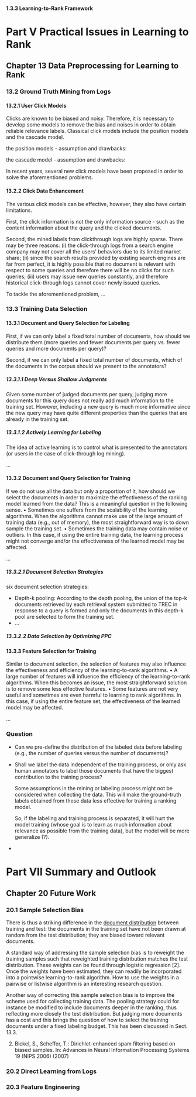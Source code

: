 #### 1.3.3 Learning-to-Rank Framework



# Part V Practical Issues in Learning to Rank

## Chapter 13 Data Preprocessing for Learning to Rank

### 13.2 Ground Truth Mining from Logs
#### 13.2.1 User Click Models

Clicks are known to be biased and noisy. Therefore, it is necessary to develop some models to remove the bias and noises in order to obtain reliable relevance labels.
Classical click models include the position models and the cascade model.

the position models - assumption and drawbacks:



the cascade model - assumption and drawbacks:



In recent years, several new click models have been proposed in order to solve the aforementioned problems.

#### 13.2.2 Click Data Enhancement

The various click models can be effective, however, they also have certain limitations. 

First, the click information is not the only information source - such as the content information
about the query and the clicked documents. 

Second, the mined labels from clickthrough logs are highly sparse. There may be three reasons: (i) the click-through logs from a search engine company may not cover all the users’ behaviors due to its limited market share; (ii) since the search results provided by existing search engines are far from perfect, it is highly possible that no document is relevant with respect to some queries and therefore there will be no clicks for such queries; (iii) users may issue new queries constantly, and therefore historical click-through logs cannot cover newly issued queries.



To tackle the aforementioned problem, ...



### 13.3 Training Data Selection

#### 13.3.1 Document and Query Selection for Labeling

First, if we can only label a fixed total number of documents, how should we distribute them (more queries and fewer documents per query vs. fewer queries and more documents per query)? 

Second, if we can only label a fixed total number of documents, which of the documents in the corpus should we present to the annotators?

##### 13.3.1.1 Deep Versus Shallow Judgments

Given some number of judged documents per query, judging more documents for this query does not really add much information to the training set. However, including a new query is much more informative since the new query may have quite different properties than the queries that are already in the training set.

##### 13.3.1.2 Actively Learning for Labeling

The idea of active learning is to control what is presented to the annotators (or users in the case of click-through log mining).



...

#### 13.3.2 Document and Query Selection for Training

If we do not use all the data but only a proportion of it, how should we select the documents in order to maximize the effectiveness of the ranking model learned from the data? This is a meaningful question in the following sense.
• Sometimes one suffers from the scalability of the learning algorithms. When the algorithms cannot make use of the large amount of training data (e.g., out of memory), the most straightforward way is to down sample the training set.
• Sometimes the training data may contain noise or outliers. In this case, if using the entire training data, the learning process might not converge and/or the effectiveness of the learned model may be affected.

...

##### 13.3.2.1 Document Selection Strategies

six document selection strategies:

+ Depth-k pooling: According to the depth pooling, the union of the top-k documents retrieved by each retrieval system submitted to TREC in response to a query is formed and only the documents in this depth-k pool are selected to form the training set.
+ ...



##### 13.3.2.2 Data Selection by Optimizing PPC







#### 13.3.3 Feature Selection for Training

Similar to document selection, the selection of features may also influence the effectiveness
and efficiency of the learning-to-rank algorithms.
• A large number of features will influence the efficiency of the learning-to-rank algorithms. When this becomes an issue, the most straightforward solution is to remove some less effective features.
• Some features are not very useful and sometimes are even harmful to learning to rank algorithms. In this case, if using the entire feature set, the effectiveness of the learned model may be affected.

...

### Question

+ Can we pre-define the distribution of the labeled data before labeling (e.g., the number of queries versus the number of documents)? 

+ Shall we label the data independent of the training process, or only ask human annotators to label those documents that have the biggest contribution to the training process?

  Some assumptions in the mining or labeling process might not be considered when collecting the data. This will make the ground-truth labels obtained from these data less effective for training a ranking model.

  So, if the labeling and training process is separated, it will hurt the model training (whose goal is to learn as much information about relevance as possible from the training data), but the model will be more generalize (?).

+ 

# Part VII Summary and Outlook

## Chapter 20 Future Work

### 20.1 Sample Selection Bias

There is thus a striking difference in the <u>document distribution</u> between training and test: the documents in the training set have not been drawn at random from the test distribution; they are biased toward relevant documents.

A standard way of addressing the sample selection bias is to reweight the training
samples such that reweighted training distribution matches the test distribution.
These weights can be found through logistic regression [2]. Once the weights have been estimated, they can readily be incorporated into a pointwise learning-to-rank algorithm. How to use the weights in a pairwise or listwise algorithm is an interesting research question. 

Another way of correcting this sample selection bias is to improve the scheme used for collecting training data. The pooling strategy could for instance be modified to include documents deeper in the ranking, thus reflecting more closely the test distribution. But judging more documents has a cost and this brings the question of how to select the training documents under a fixed labeling budget. This has been discussed in Sect. 13.3.

2. Bickel, S., Scheffer, T.: Dirichlet-enhanced spam filtering based on biased samples. In: Advances in Neural Information Processing Systems 19 (NIPS 2006) (2007)

### 20.2 Direct Learning from Logs



### 20.3 Feature Engineering






